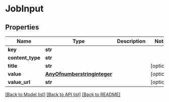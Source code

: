 # JobInput

## Properties
Name | Type | Description | Notes
------------ | ------------- | ------------- | -------------
**key** | **str** |  | 
**content_type** | **str** |  | 
**title** | **str** |  | [optional] 
**value** | [**AnyOfnumberstringinteger**](AnyOfnumberstringinteger.md) |  | [optional] 
**value_url** | **str** |  | [optional] 

[[Back to Model list]](../README.md#documentation-for-models) [[Back to API list]](../README.md#documentation-for-api-endpoints) [[Back to README]](../README.md)


